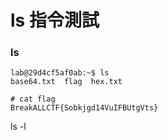# ls 指令測試

### ls
```
lab@29d4cf5af0ab:~$ ls
base64.txt  flag  hex.txt
```
```
# cat flag
BreakALLCTF{Sobkjgd14VuIFBUtgVts}
```
ls -l
